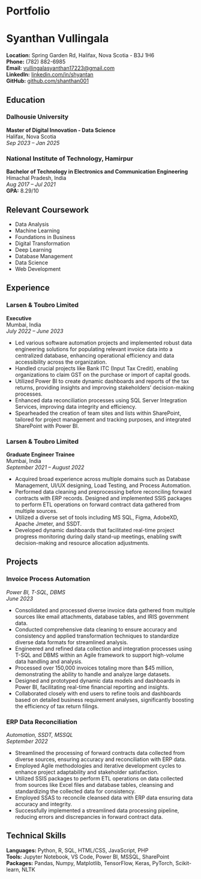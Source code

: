 # Portfolio

# Syanthan Vullingala

**Location:** Spring Garden Rd, Halifax, Nova Scotia - B3J 1H6  
**Phone:** (782) 882-6985  
**Email:** [vullingalasyanthan17223@gmail.com](mailto:vullingalasyanthan17223@gmail.com)  
**LinkedIn:** [linkedin.com/in/shyantan](https://linkedin.com/in/shyantan)  
**GitHub:** [github.com/shanthan001](https://github.com/shanthan001)  

## Education

### Dalhousie University
**Master of Digital Innovation - Data Science**  
Halifax, Nova Scotia  
*Sep 2023 – Jan 2025*

### National Institute of Technology, Hamirpur
**Bachelor of Technology in Electronics and Communication Engineering**  
Himachal Pradesh, India  
*Aug 2017 – Jul 2021*  
**GPA:** 8.29/10

## Relevant Coursework

- Data Analysis
- Machine Learning
- Foundations in Business
- Digital Transformation
- Deep Learning
- Database Management
- Data Science
- Web Development

## Experience

### Larsen & Toubro Limited
**Executive**  
Mumbai, India  
*July 2022 – June 2023*
- Led various software automation projects and implemented robust data engineering solutions for populating relevant invoice data into a centralized database, enhancing operational efficiency and data accessibility across the organization.
- Handled crucial projects like Bank ITC (Input Tax Credit), enabling organizations to claim GST on the purchase or import of capital goods.
- Utilized Power BI to create dynamic dashboards and reports of the tax returns, providing insights and improving stakeholders’ decision-making processes.
- Enhanced data reconciliation processes using SQL Server Integration Services, improving data integrity and efficiency.
- Spearheaded the creation of team sites and lists within SharePoint, tailored for project management and tracking purposes, and integrated SharePoint with Power BI.

### Larsen & Toubro Limited
**Graduate Engineer Trainee**  
Mumbai, India  
*September 2021 – August 2022*
- Acquired broad experience across multiple domains such as Database Management, UI/UX designing, Load Testing, and Process Automation.
- Performed data cleaning and preprocessing before reconciling forward contracts with ERP records. Designed and implemented SSIS packages to perform ETL operations on forward contract data gathered from multiple sources.
- Utilized a diverse set of tools including MS SQL, Figma, AdobeXD, Apache Jmeter, and SSDT.
- Developed dynamic dashboards that facilitated real-time project progress monitoring during daily stand-up meetings, enabling swift decision-making and resource allocation adjustments.

## Projects

### Invoice Process Automation
*Power BI, T-SQL, DBMS*  
*June 2023*
- Consolidated and processed diverse invoice data gathered from multiple sources like email attachments, database tables, and IRIS government data.
- Conducted comprehensive data cleaning to ensure accuracy and consistency and applied transformation techniques to standardize diverse data formats for streamlined analysis.
- Engineered and refined data collection and integration processes using T-SQL and DBMS within an Agile framework to support high-volume data handling and analysis.
- Processed over 150,000 invoices totaling more than $45 million, demonstrating the ability to handle and analyze large datasets.
- Designed and prototyped dynamic data models and dashboards in Power BI, facilitating real-time financial reporting and insights.
- Collaborated closely with end users to refine tools and dashboards based on detailed business requirement analyses, significantly boosting the efficiency of tax return filings.

### ERP Data Reconciliation
*Automation, SSDT, MSSQL*  
*September 2022*
- Streamlined the processing of forward contracts data collected from diverse sources, ensuring accuracy and reconciliation with ERP data.
- Employed Agile methodologies and iterative development cycles to enhance project adaptability and stakeholder satisfaction.
- Utilized SSIS packages to perform ETL operations on data collected from sources like Excel files and database tables, cleansing and standardizing the collected data for consistency.
- Employed SSAS to reconcile cleansed data with ERP data ensuring data accuracy and integrity.
- Successfully implemented a streamlined data processing pipeline, reducing errors and discrepancies in forward contract data.

## Technical Skills

**Languages:** Python, R, SQL, HTML/CSS, JavaScript, PHP  
**Tools:** Jupyter Notebook, VS Code, Power BI, MSSQL, SharePoint  
**Packages:** Pandas, Numpy, Matplotlib, TensorFlow, Keras, PyTorch, Scikit-learn, NLTK

